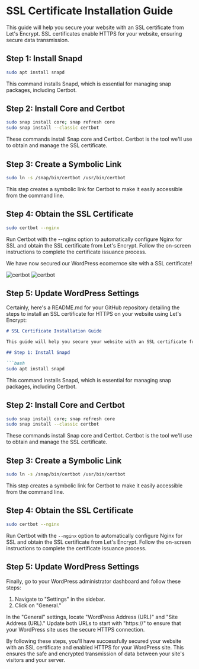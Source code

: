 # SSL Certificate Installation Guide

This guide will help you secure your website with an SSL certificate from Let's Encrypt. SSL certificates enable HTTPS for your website, ensuring secure data transmission.

## Step 1: Install Snapd

```bash
sudo apt install snapd
```

This command installs Snapd, which is essential for managing snap packages, including Certbot.

## Step 2: Install Core and Certbot
```bash
sudo snap install core; snap refresh core
sudo snap install --classic certbot
```

These commands install Snap core and Certbot. Certbot is the tool we'll use to obtain and manage the SSL certificate.

## Step 3: Create a Symbolic Link

```bash
sudo ln -s /snap/bin/certbot /usr/bin/certbot
```
This step creates a symbolic link for Certbot to make it easily accessible from the command line.

## Step 4: Obtain the SSL Certificate

```bash
sudo certbot --nginx
```

Run Certbot with the --nginx option to automatically configure Nginx for SSL and obtain the SSL certificate from Let's Encrypt. Follow the on-screen instructions to complete the certificate issuance process.

We have now secured our WordPress ecomernce site with a SSL certificate!

   ![certbot](https://i.imgur.com/Blb9iRg.png)
   ![certbot](https://i.imgur.com/5NQ73g1.png)

## Step 5: Update WordPress Settings
Certainly, here's a README.md for your GitHub repository detailing the steps to install an SSL certificate for HTTPS on your website using Let's Encrypt:

```markdown
# SSL Certificate Installation Guide

This guide will help you secure your website with an SSL certificate from Let's Encrypt. SSL certificates enable HTTPS for your website, ensuring secure data transmission.

## Step 1: Install Snapd

```bash
sudo apt install snapd
```

This command installs Snapd, which is essential for managing snap packages, including Certbot.

## Step 2: Install Core and Certbot

```bash
sudo snap install core; snap refresh core
sudo snap install --classic certbot
```

These commands install Snap core and Certbot. Certbot is the tool we'll use to obtain and manage the SSL certificate.

## Step 3: Create a Symbolic Link

```bash
sudo ln -s /snap/bin/certbot /usr/bin/certbot
```

This step creates a symbolic link for Certbot to make it easily accessible from the command line.

## Step 4: Obtain the SSL Certificate

```bash
sudo certbot --nginx
```

Run Certbot with the `--nginx` option to automatically configure Nginx for SSL and obtain the SSL certificate from Let's Encrypt. Follow the on-screen instructions to complete the certificate issuance process.

## Step 5: Update WordPress Settings

Finally, go to your WordPress administrator dashboard and follow these steps:

1. Navigate to "Settings" in the sidebar.
2. Click on "General."

In the "General" settings, locate "WordPress Address (URL)" and "Site Address (URL)." Update both URLs to start with "https://" to ensure that your WordPress site uses the secure HTTPS connection.

By following these steps, you'll have successfully secured your website with an SSL certificate and enabled HTTPS for your WordPress site. This ensures the safe and encrypted transmission of data between your site's visitors and your server.
